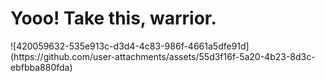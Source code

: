 <h1>Yooo! Take this, warrior.</h1>
![420059632-535e913c-d3d4-4c83-986f-4661a5dfe91d](https://github.com/user-attachments/assets/55d3f16f-5a20-4b23-8d3c-ebfbba880fda)
